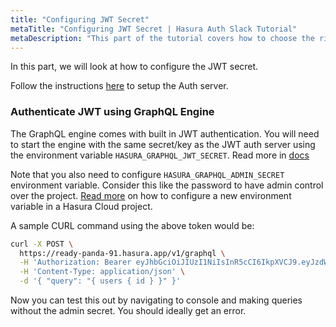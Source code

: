 ```yaml
---
title: "Configuring JWT Secret"
metaTitle: "Configuring JWT Secret | Hasura Auth Slack Tutorial"
metaDescription: "This part of the tutorial covers how to choose the right auth mode"
---
```


In this part, we will look at how to configure the JWT secret.

Follow the instructions [here](https://github.com/hasura/learn-graphql/tree/master/services/backend/auth-server) to setup the Auth server.

### Authenticate JWT using GraphQL Engine

The GraphQL engine comes with built in JWT authentication.  You will need to start the engine with the same secret/key as the JWT auth server using the environment variable `HASURA_GRAPHQL_JWT_SECRET`. Read more in [docs](https://hasura.io/docs/latest/graphql/core/auth/authentication/jwt.html#running-with-jwt)

Note that you also need to configure `HASURA_GRAPHQL_ADMIN_SECRET` environment variable. Consider this like the password to have admin control over the project. [Read more](https://hasura.io/docs/latest/graphql/cloud/projects/env-vars.html) on how to configure a new environment variable in a Hasura Cloud project.

A sample CURL command using the above token would be:

```bash
curl -X POST \
  https://ready-panda-91.hasura.app/v1/graphql \
  -H 'Authorization: Bearer eyJhbGciOiJIUzI1NiIsInR5cCI6IkpXVCJ9.eyJzdWIiOiIxIiwibmFtZSI6InRlc3QxMjMiLCJpYXQiOjE1NDAzNzY4MTUuODUzLCJodHRwczovL2hhc3VyYS5pby9qd3QvY2xhaW1zIjp7IngtaGFzdXJhLWFsbG93ZWQtcm9sZXMiOlsiZWRpdG9yIiwidXNlciIsIm1vZCJdLCJ4LWhhc3VyYS11c2VyLWlkIjoiMSIsIngtaGFzdXJhLWRlZmF1bHQtcm9sZSI6InVzZXIiLCJ4LWhhc3VyYS1yb2xlIjoidXNlciJ9fQ.w9uj0FtesZOFUnwYT2KOWHr6IKWsDRuOC9G2GakBgMI' \
  -H 'Content-Type: application/json' \
  -d '{ "query": "{ users { id } }" }'
```

Now you can test this out by navigating to console and making queries without the admin secret. You should ideally get an error.
